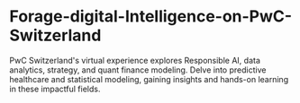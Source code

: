 # Forage-digital-Intelligence-on-PwC-Switzerland
PwC Switzerland's virtual experience explores Responsible AI, data analytics, strategy, and quant finance modeling. Delve into predictive healthcare and statistical modeling, gaining insights and hands-on learning in these impactful fields.
